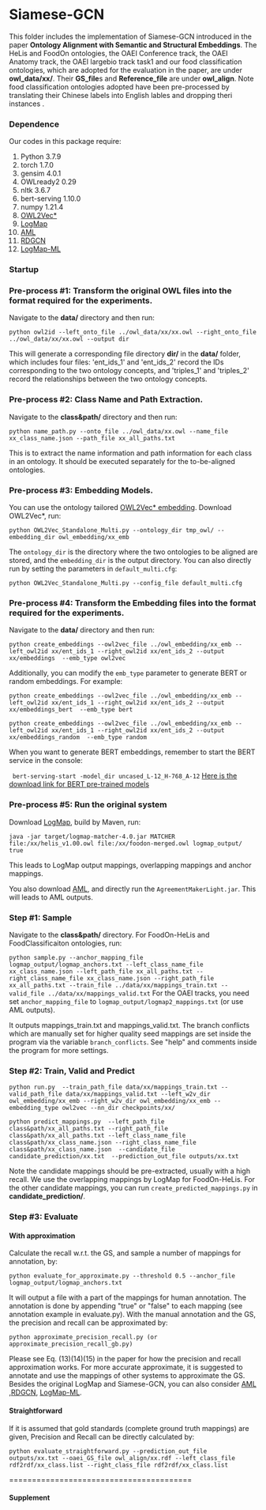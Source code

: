 # Siamese-GCN

This folder includes the implementation of Siamese-GCN introduced in the paper ****Ontology Alignment with Semantic and Structural Embeddings****.
The HeLis and FoodOn ontologies, the OAEI Conference track, the OAEI Anatomy track, the OAEI largebio track task1 and our food classification ontologies, which are adopted for the evaluation in the paper, are under **owl_data/xx/**. Their **GS_file**s and **Reference_file** are under **owl_align**.
Note food classification ontologies adopted have been pre-processed by translating their Chinese labels into English lables and dropping theri instances .


### Dependence 
Our codes in this package require: 
  1. Python 3.7.9
  2. torch 1.7.0
  3. gensim 4.0.1
  4. OWLready2 0.29
  5. nltk 3.6.7
  6. bert-serving 1.10.0
  7. numpy 1.21.4   
  8. [OWL2Vec\*](https://github.com/KRR-Oxford/OWL2Vec-Star)
  9. [LogMap](https://github.com/ernestojimenezruiz/logmap-matcher)
  10. [AML](https://github.com/AgreementMakerLight/AML-Project)
  11. [RDGCN](https://github.com/StephanieWyt/RDGCN)
  12. [LogMap-ML](https://github.com/KRR-Oxford/OntoAlign/tree/main/LogMap-ML)

### Startup

### Pre-process #1: Transform the original OWL files into the format required for the experiments.
Navigate to the **data/** directory and then run:

``` python owl2id --left_onto_file ../owl_data/xx/xx.owl --right_onto_file ../owl_data/xx/xx.owl --output dir ```

This will generate a corresponding file directory **dir/** in the **data/** folder, which includes four files: 'ent_ids_1' and 'ent_ids_2' record the IDs corresponding to the two ontology concepts, and 'triples_1' and 'triples_2' record the relationships between the two ontology concepts.


### Pre-process #2: Class Name and Path Extraction.
Navigate to the **class&path/** directory and then run:

``python name_path.py --onto_file ../owl_data/xx.owl --name_file xx_class_name.json --path_file xx_all_paths.txt``

This is to extract the name information and path information for each class in an ontology. 
It should be executed separately for the to-be-aligned ontologies.

### Pre-process #3: Embedding Models.

You can use the ontology tailored [OWL2Vec\* embedding](https://github.com/KRR-Oxford/OWL2Vec-Star). Download OWL2Vec\*, run:

```python OWL2Vec_Standalone_Multi.py --ontology_dir tmp_owl/ --embedding_dir owl_embedding/xx_emb```

The ``ontology_dir`` is the directory where the two ontologies to be aligned are stored, and the ``embedding_dir`` is the output directory. You can also directly run by setting the parameters in ``default_multi.cfg``:

```python OWL2Vec_Standalone_Multi.py --config_file default_multi.cfg```

### Pre-process #4: Transform the Embedding files into the format required for the experiments.

Navigate to the **data/** directory and then run:

```python create_embeddings --owl2vec_file ../owl_embedding/xx_emb --left_owl2id xx/ent_ids_1 --right_owl2id xx/ent_ids_2 --output xx/embeddings  --emb_type owl2vec```

Additionally, you can modify the  ``emb_type`` parameter to generate BERT or random embeddings. For example:

```python create_embeddings --owl2vec_file ../owl_embedding/xx_emb --left_owl2id xx/ent_ids_1 --right_owl2id xx/ent_ids_2 --output xx/embeddings_bert  --emb_type bert```

```python create_embeddings --owl2vec_file ../owl_embedding/xx_emb --left_owl2id xx/ent_ids_1 --right_owl2id xx/ent_ids_2 --output xx/embeddings_random  --emb_type random```

When you want to generate BERT embeddings, remember to start the BERT service in the console:

``` bert-serving-start -model_dir uncased_L-12_H-768_A-12```
[Here is the download link for BERT pre-trained models](https://github.com/google-research/bert)


### Pre-process #5: Run the original system
Download [LogMap](https://github.com/ernestojimenezruiz/logmap-matcher), build by Maven, run:

```java -jar target/logmap-matcher-4.0.jar MATCHER file:/xx/helis_v1.00.owl file:/xx/foodon-merged.owl logmap_output/ true```

This leads to LogMap output mappings, overlapping mappings and anchor mappings. 

You also download [AML](https://github.com/AgreementMakerLight/AML-Project), and directly run the  ``AgreementMakerLight.jar``. This will leads to AML outputs.


### Step #1: Sample
Navigate to the **class&path/** directory.
For FoodOn-HeLis and FoodClassificaiton ontologies, run:

```python sample.py --anchor_mapping_file logmap_output/logmap_anchors.txt --left_class_name_file xx_class_name.json --left_path_file xx_all_paths.txt --right_class_name_file xx_class_name.json --right_path_file xx_all_paths.txt --train_file ../data/xx/mappings_train.txt --valid_file ../data/xx/mappings_valid.txt```
For the OAEI tracks, you need set ``anchor_mapping_file`` to ``logmap_output/logmap2_mappings.txt`` (or use AML outputs).

It outputs mappings_train.txt and mappings_valid.txt.
The branch conflicts which are manually set for higher quality seed mappings are set inside the program via the variable ``branch_conflicts``.
See "help" and comments inside the program for more settings. 

### Step #2: Train, Valid and Predict

```python run.py  --train_path_file data/xx/mappings_train.txt --valid_path_file data/xx/mappings_valid.txt --left_w2v_dir owl_embedding/xx_emb --right_w2v_dir owl_embedding/xx_emb --embedding_type owl2vec --nn_dir checkpoints/xx/```

```python predict_mappings.py  --left_path_file class&path/xx_all_paths.txt --right_path_file class&path/xx_all_paths.txt --left_class_name_file class&path/xx_class_name.json --right_class_name_file  class&path/xx_class_name.json  --candidate_file candidate_prediction/xx.txt  --prediction_out_file outputs/xx.txt```

Note the candidate mappings should be pre-extracted, usually with a high recall. We use the overlapping mappings by LogMap for FoodOn-HeLis. For the other candidate mappings, you can run ``create_predicted_mappings.py`` in **candidate_prediction/**.


### Step #3: Evaluate 

#### With approximation
Calculate the recall w.r.t. the GS, and sample a number of mappings for annotation, by:

```python evaluate_for_approximate.py --threshold 0.5 --anchor_file logmap_output/logmap_anchors.txt```

It will output a file with a part of the mappings for human annotation. 
The annotation is done by appending "true" or "false" to each mapping (see annotation example in evaluate.py).
With the manual annotation and the GS, the precision and recall can be approximated by:

```python approximate_precision_recall.py (or approximate_precision_recall_gb.py)```

Please see Eq. (13)(14)(15) in the paper for how the precision and recall approximation works.
For more accurate approximate, it is suggested to annotate and use the mappings of other systems to approximate the GS. 
Besides the original LogMap and Siamese-GCN, you can also consider [AML](https://github.com/AgreementMakerLight/AML-Project) ,[RDGCN](https://github.com/StephanieWyt/RDGCN), [LogMap-ML](https://github.com/KRR-Oxford/OntoAlign/tree/main/LogMap-ML).

#### Straightforward 
If it is assumed that gold standards (complete ground truth mappings) are given, Precision and Recall can be directly calculated by:

```python evaluate_straightforward.py --prediction_out_file outputs/xx.txt --oaei_GS_file owl_align/xx.rdf --left_class_file rdf2rdf/xx_class.list --right_class_file rdf2rdf/xx_class.list```

========================================

#### Supplement



